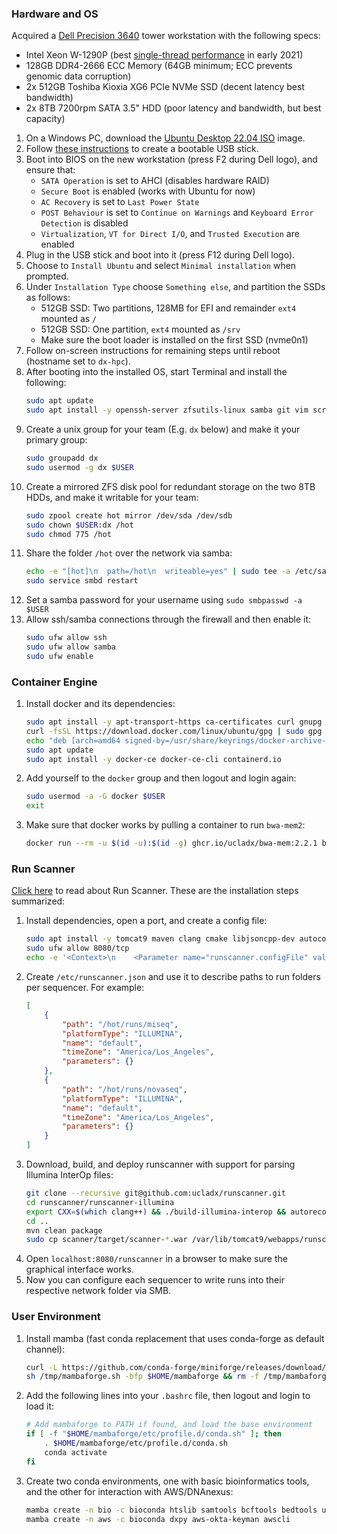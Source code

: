 ### Hardware and OS

Acquired a [Dell Precision 3640](https://www.dell.com/en-us/work/shop/desktops-all-in-one-pcs/precision-3640-tower-workstation/spd/precision-3640-workstation) tower workstation with the following specs:

- Intel Xeon W-1290P (best [single-thread performance](https://www.cpubenchmark.net/singleThread.html#server-thread) in early 2021)
- 128GB DDR4-2666 ECC Memory (64GB minimum; ECC prevents genomic data corruption)
- 2x 512GB Toshiba Kioxia XG6 PCIe NVMe SSD (decent latency best bandwidth)
- 2x 8TB 7200rpm SATA 3.5" HDD (poor latency and bandwidth, but best capacity)

1. On a Windows PC, download the [Ubuntu Desktop 22.04 ISO](https://mirrors.ocf.berkeley.edu/ubuntu-releases/22.04) image.
2. Follow [these instructions](https://ubuntu.com/tutorials/create-a-usb-stick-on-windows) to create a bootable USB stick.
3. Boot into BIOS on the new workstation (press F2 during Dell logo), and ensure that:
    - `SATA Operation` is set to AHCI (disables hardware RAID)
    - `Secure Boot` is enabled (works with Ubuntu for now)
    - `AC Recovery` is set to `Last Power State`
    - `POST Behaviour` is set to `Continue on Warnings` and `Keyboard Error Detection` is disabled
    - `Virtualization`, `VT for Direct I/O`, and `Trusted Execution` are enabled
4. Plug in the USB stick and boot into it (press F12 during Dell logo).
5. Choose to `Install Ubuntu` and select `Minimal installation` when prompted.
6. Under `Installation Type` choose `Something else`, and partition the SSDs as follows:
    - 512GB SSD: Two partitions, 128MB for EFI and remainder `ext4` mounted as `/`
    - 512GB SSD: One partition, `ext4` mounted as `/srv`
    - Make sure the boot loader is installed on the first SSD (nvme0n1)
7. Follow on-screen instructions for remaining steps until reboot (hostname set to `dx-hpc`).
8. After booting into the installed OS, start Terminal and install the following:
    ```bash
    sudo apt update
    sudo apt install -y openssh-server zfsutils-linux samba git vim screen parallel tree
    ```
9. Create a unix group for your team (E.g. `dx` below) and make it your primary group:
    ```bash
    sudo groupadd dx
    sudo usermod -g dx $USER
    ```
10. Create a mirrored ZFS disk pool for redundant storage on the two 8TB HDDs, and make it writable for your team:
    ```bash
    sudo zpool create hot mirror /dev/sda /dev/sdb
    sudo chown $USER:dx /hot
    sudo chmod 775 /hot
    ```
11. Share the folder `/hot` over the network via samba:
    ```bash
    echo -e "[hot]\n  path=/hot\n  writeable=yes" | sudo tee -a /etc/samba/smb.conf
    sudo service smbd restart
    ```
12. Set a samba password for your username using `sudo smbpasswd -a $USER`
13. Allow ssh/samba connections through the firewall and then enable it:
    ```bash
    sudo ufw allow ssh
    sudo ufw allow samba
    sudo ufw enable
    ```

### Container Engine

1. Install docker and its dependencies:
    ```bash
    sudo apt install -y apt-transport-https ca-certificates curl gnupg lsb-release
    curl -fsSL https://download.docker.com/linux/ubuntu/gpg | sudo gpg --dearmor -o /usr/share/keyrings/docker-archive-keyring.gpg
    echo "deb [arch=amd64 signed-by=/usr/share/keyrings/docker-archive-keyring.gpg] https://download.docker.com/linux/ubuntu $(lsb_release -cs) stable" | sudo tee /etc/apt/sources.list.d/docker.list
    sudo apt update
    sudo apt install -y docker-ce docker-ce-cli containerd.io
    ```
2. Add yourself to the `docker` group and then logout and login again:
    ```bash
    sudo usermod -a -G docker $USER
    exit
    ```
3. Make sure that docker works by pulling a container to run `bwa-mem2`:
    ```bash
    docker run --rm -u $(id -u):$(id -g) ghcr.io/ucladx/bwa-mem:2.2.1 bwa-mem2
    ```

### Run Scanner

[Click here](https://miso-lims.readthedocs.io/projects/runscanner) to read about Run Scanner. These are the installation steps summarized:

1. Install dependencies, open a port, and create a config file:
    ```bash
    sudo apt install -y tomcat9 maven clang cmake libjsoncpp-dev autoconf libtool build-essential
    sudo ufw allow 8080/tcp
    echo -e '<Context>\n    <Parameter name="runscanner.configFile" value="/etc/runscanner.json" override="false"/>\n</Context>' | sudo tee /var/lib/tomcat9/conf/Catalina/localhost/runscanner.xml
    ```
2. Create `/etc/runscanner.json` and use it to describe paths to run folders per sequencer. For example:
    ```json
    [
        {
            "path": "/hot/runs/miseq",
            "platformType": "ILLUMINA",
            "name": "default",
            "timeZone": "America/Los_Angeles",
            "parameters": {}
        },
        {
            "path": "/hot/runs/novaseq",
            "platformType": "ILLUMINA",
            "name": "default",
            "timeZone": "America/Los_Angeles",
            "parameters": {}
        }
    ]
    ```
3. Download, build, and deploy runscanner with support for parsing Illumina InterOp files:
    ```bash
    git clone --recursive git@github.com:ucladx/runscanner.git
    cd runscanner/runscanner-illumina
    export CXX=$(which clang++) && ./build-illumina-interop && autoreconf -i && ./configure && make && sudo make install
    cd ..
    mvn clean package
    sudo cp scanner/target/scanner-*.war /var/lib/tomcat9/webapps/runscanner.war
    ```
4. Open `localhost:8080/runscanner` in a browser to make sure the graphical interface works.
5. Now you can configure each sequencer to write runs into their respective network folder via SMB.

### User Environment

1. Install mamba (fast conda replacement that uses conda-forge as default channel):
    ```bash
    curl -L https://github.com/conda-forge/miniforge/releases/download/4.12.0-2/Mambaforge-Linux-x86_64.sh -o /tmp/mambaforge.sh
    sh /tmp/mambaforge.sh -bfp $HOME/mambaforge && rm -f /tmp/mambaforge.sh
    ```
2. Add the following lines into your `.bashrc` file, then logout and login to load it:
    ```bash
    # Add mambaforge to PATH if found, and load the base environment
    if [ -f "$HOME/mambaforge/etc/profile.d/conda.sh" ]; then
        . $HOME/mambaforge/etc/profile.d/conda.sh
        conda activate
    fi
    ```
3. Create two conda environments, one with basic bioinformatics tools, and the other for interaction with AWS/DNAnexus:
    ```bash
    mamba create -n bio -c bioconda htslib samtools bcftools bedtools ucsc-liftover
    mamba create -n aws -c bioconda dxpy aws-okta-keyman awscli
    ```
